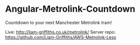 # Angular-Metrolink-Countdown
 Countdown to your next Manchester Metrolink tram!
 
 Live: http://liam-griffiths.co.uk/metrolink/
 Server repo: https://github.com/Liam-Griffiths/AWS-Metrolink-Less 
